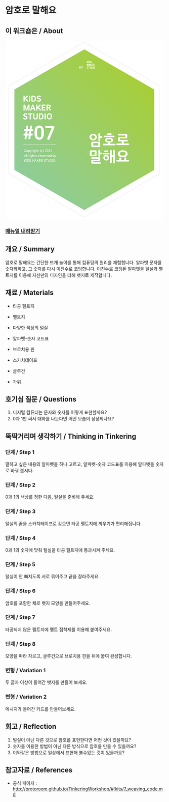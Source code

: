 # 암호로 말해요

## 이 워크숍은 / About
![Sketch Image](images/weaving_code_top.png)

### [매뉴얼 내려받기](pdf/7_weaving_code.pdf) 

## 개요 / Summary
암호로 말해요는 간단한 뜨개 놀이를 통해 컴퓨팅의 원리를 체험합니다. 알파벳 문자를 숫자화하고, 그 숫자를 다시 이진수로 코딩합니다. 이진수로 코딩된 알파벳을 털실과 펠트지를 이용해 자신만의 디자인을 더해 뱃지로 제작합니다.


## 재료 / Materials

 * 타공 펠트지
 * 펠트지
 * 다양한 색상의 털실
 * 알파벳-숫자 코드표
 * 브로치용 핀
 
 
 * 스카치테이프
 * 글루건
 * 가위


## 호기심 질문 / Questions
 1. 디지털 컴퓨터는 문자와 숫자를 어떻게 표현할까요?
 1. 0과 1만 써서 대화를 나눈다면 어떤 모습이 상상되나요?
 

## 뚝딱거리며 생각하기 / Thinking in Tinkering

### 단계 / Step 1
말하고 싶은 내용의 알파벳을 하나 고르고, 알파벳-숫자 코드표를 이용해 알파벳을 숫자로 바꿔 봅시다.

### 단계 / Step 2
0과 1의 색상를 정한 다음, 털실을 준비해 주세요.

### 단계 / Step 3
털실의 끝을 스카치테이프로 감으면 타공 펠트지에 끼우기가 편리해집니다.

### 단계 / Step 4
0과 1의 숫자에 맞춰 털실을 타공 펠트지에 통과시켜 주세요.

### 단계 / Step 5
털실이 안 빠지도록 서로 묶어주고 끝을 잘라주세요.

### 단계 / Step 6
암호를 포함한 채로 뱃지 모양을 만들어주세요.

### 단계 / Step 7
타공되지 않은 펠트지에 펠트 접착제를 이용해 붙여주세요.

### 단계 / Step 8
모양을 따라 자르고, 글루건으로 브로치용 핀을 뒤에 붙여 완성합니다.

### 변형 / Variation 1
두 글자 이상이 들어간 뱃지를 만들어 보세요.

### 변형 / Variation 2
메시지가 들어간 카드를 만들어보세요.


## 회고 / Reflection

 1. 털실이 아닌 다른 것으로 암호를 표현한다면 어떤 것이 있을까요?
 1. 숫자를 이용한 방법이 아닌 다른 방식으로 암호를 만들 수 있을까요?
 1. 이와같은 방법으로 일상에서 표현해 볼수있는 것이 있을까요?

## 참고자료 / References
 * 공식 페이지 : http://protoroom.github.io/TinkeringWorkshop/#!kits/7_weaving_code.md

